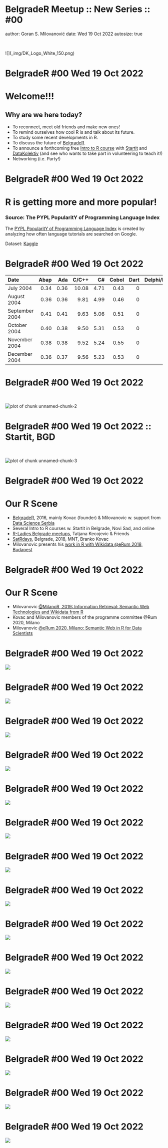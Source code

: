 BelgradeR Meetup :: New Series :: #00
========================================================
author: Goran S. Milovanović
date: Wed 19 Oct 2022
autosize: true
<p>&nbsp;</p>
![](_img/DK_Logo_White_150.png)

BelgradeR #00 Wed 19 Oct 2022
========================================================

# Welcome!!!

## Why are we here today?

- To reconnect, meet old friends and make new ones!
- To remind ourselves how cool R is and talk about its future.
- To study some recent developments in R.
- To discuss the future of [BelgradeR](https://www.meetup.com/belgrader).
- To announce a forthcoming free [Intro to R course](http://datakolektiv.com/app_direct/uvodr) with [Startit](https://startit.rs) and [DataKolektiv](http://www.datakolektiv.com/app_direct/DataKolektivServer) (and see who wants to take part in volunteering to teach it!)
- Networking (i.e. Party!)


BelgradeR #00 Wed 19 Oct 2022
========================================================

# R is getting more and more popular!

### Source: The PYPL PopularitY of Programming Language Index

The [PYPL PopularitY of Programming Language Index](https://pypl.github.io/PYPL.html) is created by analyzing how often language tutorials are searched on Google.

Dataset: [Kaggle](https://www.kaggle.com/datasets/muhammadkhalid/most-popular-programming-languages-since-2004)

BelgradeR #00 Wed 19 Oct 2022
========================================================


|Date           | Abap|  Ada| C/C++|   C#| Cobol| Dart| Delphi/Pascal| Go| Groovy|
|:--------------|----:|----:|-----:|----:|-----:|----:|-------------:|--:|------:|
|July 2004      | 0.34| 0.36| 10.08| 4.71|  0.43|    0|          2.82|  0|   0.03|
|August 2004    | 0.36| 0.36|  9.81| 4.99|  0.46|    0|          2.67|  0|   0.07|
|September 2004 | 0.41| 0.41|  9.63| 5.06|  0.51|    0|          2.65|  0|   0.08|
|October 2004   | 0.40| 0.38|  9.50| 5.31|  0.53|    0|          2.77|  0|   0.09|
|November 2004  | 0.38| 0.38|  9.52| 5.24|  0.55|    0|          2.76|  0|   0.07|
|December 2004  | 0.36| 0.37|  9.56| 5.23|  0.53|    0|          2.77|  0|   0.09|

BelgradeR #00 Wed 19 Oct 2022
========================================================

<p>&nbsp;</p>

![plot of chunk unnamed-chunk-2](BelgradeR_00-figure/unnamed-chunk-2-1.png)

BelgradeR #00 Wed 19 Oct 2022 :: Startit, BGD
========================================================

<p>&nbsp;</p>

![plot of chunk unnamed-chunk-3](BelgradeR_00-figure/unnamed-chunk-3-1.png)

BelgradeR #00 Wed 19 Oct 2022
========================================================

# Our R Scene

- [BelgradeR](https://www.meetup.com/belgrader/), 2016, mainly Kovac (founder) & Milovanovic w. support from [Data Science Serbia](https://datascience.rs/)
- Several Intro to R courses w. Startit in Belgrade, Novi Sad, and online
- [R-Ladies Belgrade meetups](https://www.meetup.com/rladies-belgrade/), Tatjana Kecojevic & Friends
- [SatRdays](https://belgrade2018.satrdays.org/), Belgrade, 2018, MNT, Branko Kovac
- Milovanovic presents his [work in R with Wikidata @eRum 2018, Budapest](https://www.youtube.com/watch?v=R4dKyqNyrL8)

BelgradeR #00 Wed 19 Oct 2022
========================================================

# Our R Scene

- Milovanovic [@MilanoR, 2019: Information Retrieval: Semantic Web Technologies and Wikidata from R](https://github.com/datakolektiv/MilanoR2019)
- Kovac and Milovanovic members of the programme committee @Rum 2020, Milano
- Milovanovic [@eRum 2020, Milano: Semantic Web in R for Data Scientists](https://github.com/datakolektiv/e-Rum2020_SemanticWeb)


BelgradeR #00 Wed 19 Oct 2022
========================================================

![](_img/StartitGoran.jpg)

BelgradeR #00 Wed 19 Oct 2022
========================================================

![](_img/IntroR-Startit-1.jpg)

BelgradeR #00 Wed 19 Oct 2022
========================================================

![](_img/BelgradeR_1.jpeg)

BelgradeR #00 Wed 19 Oct 2022
========================================================

![](_img/BelgradeR_2.jpeg)

BelgradeR #00 Wed 19 Oct 2022
========================================================

![](_img/BelgradeR_3.jpeg)


BelgradeR #00 Wed 19 Oct 2022
========================================================

![](_img/R-Ladies_Meetup_20190911_1.jpg)

BelgradeR #00 Wed 19 Oct 2022
========================================================

![](_img/DubaiBrankoGoran.jpg)

BelgradeR #00 Wed 19 Oct 2022
========================================================

![](_img/BelgradeR_4.jpeg)

BelgradeR #00 Wed 19 Oct 2022
========================================================

![](_img/NoviSad.jpg)

BelgradeR #00 Wed 19 Oct 2022
========================================================

![](_img/eRumBudapest.jpg)

BelgradeR #00 Wed 19 Oct 2022
========================================================

![](_img/BelgradeR_5.jpeg)

BelgradeR #00 Wed 19 Oct 2022
========================================================

![](_img/IntroR-Startit-1.jpg)

BelgradeR #00 Wed 19 Oct 2022
========================================================

![](_img/milanoR.png)

BelgradeR #00 Wed 19 Oct 2022
========================================================

![](_img/BelgradeR_6.jpeg)


BelgradeR #00 Wed 19 Oct 2022
========================================================

![](_img/BelgradeR_7.jpeg)







